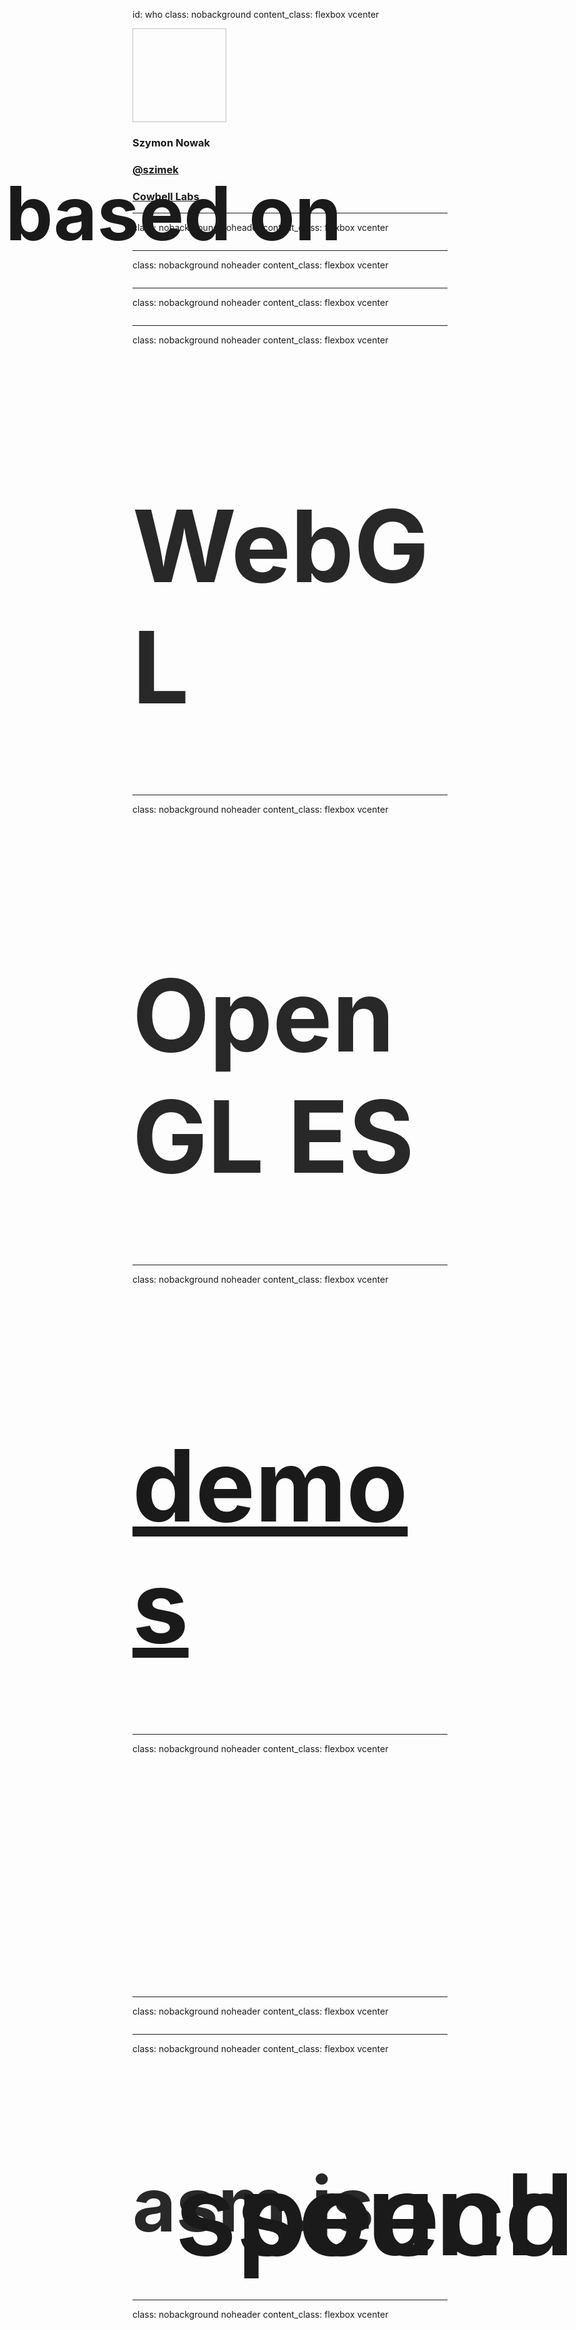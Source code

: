 id: who
class: nobackground
content_class: flexbox vcenter

<img data-src="images/slides/me.jpg" style="width: 150px; height: 150px;">
<h3>Szymon Nowak</h3>
<h3><a href="https://twitter.com/szimek">@szimek</a></h3>
<h3><a href="https://cowbell-labs.com">Cowbell Labs</a></h3>

---

class: nobackground noheader
content_class: flexbox vcenter

<img data-src="images/slides/thefacebook.png" style="width: 900px;">

---

class: nobackground noheader
content_class: flexbox vcenter

<img data-src="images/slides/facebook.png" style="width: 900px;">

---

class: nobackground noheader
content_class: flexbox vcenter

<img data-src="images/logos/html5rocks-logo.png">

---

class: nobackground noheader
content_class: flexbox vcenter

<h1 style="font-size: 160px; color: rgb(40, 40, 40);">WebGL</h1>

---

class: nobackground noheader
content_class: flexbox vcenter

<h2 style="font-size: 120px; position: absolute; top: 150px; left: 25px">based on</h2>
<h1 style="font-size: 160px; color: rgb(40, 40, 40);">OpenGL ES</h1>

---

class: nobackground noheader
content_class: flexbox vcenter

<h1 style="font-size: 160px; color: rgb(40, 40, 40);"><a href="http://threejs.org/examples">demos</a></h1>

---

class: nobackground noheader
content_class: flexbox vcenter

<iframe width="640" height="360" data-src="//www.youtube.com/embed/c2uNDlP4RiE?rel=0&amp;showinfo=0" frameborder="0" allowfullscreen></iframe>

---

class: nobackground noheader
content_class: flexbox vcenter

<img data-src="images/logos/emscripten-logo.png">

---

class: nobackground noheader
content_class: flexbox vcenter

<h1 style="font-size: 120px; color: rgb(40, 40, 40);">asm.js</h1>

---

class: nobackground noheader
content_class: flexbox vcenter

<iframe width="640" height="360" data-src="//www.youtube.com/embed/bJi7BlXqcI4?rel=0&amp;showinfo=0" frameborder="0" allowfullscreen></iframe>

---

class: nobackground noheader
content_class: flexbox vcenter

<ul style="font-size: 45px; margin-bottom: 0;">
  <li>prototypes
  <li>games  
  <li>GPGPU
  <li>data visualization
  <li>architecture
  <li>education
  <li>...
</ul>

---

class: nobackground noheader
content_class: flexbox vcenter

<h1 style="font-size: 160px; color: rgb(40, 40, 40);">WebVR</h1>

---

class: nobackground noheader
content_class: flexbox vcenter

<img data-src="images/slides/oculusrift.jpg" style="width: 900px;">

---

class: nobackground noheader
content_class: flexbox vcenter

<img data-src="images/slides/googlecardboard.jpg" style="width: 900px;">

---

class: nobackground noheader
content_class: flexbox vcenter

<img data-src="images/slides/oculus-rift-war-thunder-dk2.jpg" style="width: 900px;">

---

class: nobackground noheader
content_class: flexbox vcenter

<h1 style="font-size: 160px; color: rgb(40, 40, 40);">WebAudio</h1>

---

class: nobackground noheader
content_class:

<div style="padding:100px 0 50px 0;">
  <h1 style="font-size: 120px; color: rgb(40, 40, 40);">generate</h1>
  <h1 style="font-size: 120px; color: rgb(40, 40, 40);">analyse</h1>
  <h1 style="font-size: 120px; color: rgb(40, 40, 40);">modify</h1>
</div>
<h2 style="font-size: 180px; font-weight: 600; position: absolute; bottom: 150px; right: 25px">sound</h2>

---

class: nobackground noheader
content_class: flexbox vcenter

<iframe data-src="http://chromium.googlecode.com/svn/trunk/samples/audio/shiny-drum-machine.html" frameborder="0" allowfullscreen style="max-width: 900px;"></iframe>

---

class: nobackground noheader
content_class: flexbox vcenter

<a href="https://www.soundtrap.com"><img data-src="images/slides/soundtrap.jpeg"></a>

---

class: nobackground noheader
content_class: flexbox vcenter

<h1 style="font-size: 160px; color: rgb(40, 40, 40);">WebRTC</h1>

---

class: nobackground
content_class:

<h1 style="font-size: 140px; margin-top: 130px; color: rgb(40, 40, 40);">peer-to-peer</h1>

---

class: nobackground
content_class:

<h1 style="font-size: 140px; margin-top: 130px; color: rgb(40, 40, 40);">peer-to-peer</h1>
<h1 style="font-size: 200px; text-align: right; margin: 100px 50px 100px 150px;">audio</h1>

---

class: nobackground
content_class:

<h1 style="font-size: 140px; margin-top: 130px; color: rgb(40, 40, 40);">peer-to-peer</h1>
<h1 style="font-size: 200px; text-align: right; margin: 100px 50px 100px 150px;">video</h1>

---

class: nobackground
content_class:

<h1 style="font-size: 140px; margin-top: 130px;  color: rgb(40, 40, 40);">peer-to-peer</h1>
<h1 style="font-size: 200px; text-align: right; margin: 100px 50px 100px 150px;">data</h1>

---

class: nobackground
content_class: flexbox vcenter centered

<h1 style="font-size: 120px; color: rgb(40, 40, 40);">plugin-free video calls</h1>

---

class: nobackground noheader
content_class: flexbox vcenter centered

<a href="https://appear.in"><img data-src="images/slides/appearin-page.png" style="height: 550px;"></a>

---

body_class: amazon-mayday
class: nobackground noheader
content_class: flexbox vcenter

<span class="source">© Amazon</span>

---

class: nobackground noheader
content_class: flexbox vcenter

<h2 style="font-size: 160px; line-height: 160px; font-weight: 600; margin-left: -340px;">browser</h2>
<h2 style="font-size: 120px; line-height: 160px; font-weight: 600;">to</h2>
<h2 style="font-size: 160px; line-height: 160px; font-weight: 600; margin-left: 340px;">browser</h2>

---

class: nobackground noheader
content_class: flexbox vcenter

<h2 style="font-size: 160px; line-height: 160px; font-weight: 600; margin-left: -340px;">browser</h2>
<h2 style="font-size: 120px; line-height: 160px; font-weight: 600;">to</h2>
<h2 style="font-size: 160px; line-height: 160px; font-weight: 600; margin-left: 340px;">phone</h2>

---

class: nobackground noheader
content_class: flexbox vcenter

<iframe data-src="http://webrtc-twilio.herokuapp.com/" style="width: 90%"></iframe>

---

class: nobackground noheader
content_class: flexbox vcenter

<h2 style="font-size: 160px; line-height: 160px; font-weight: 600; margin-left: -340px;">browser</h2>
<h2 style="font-size: 120px; line-height: 160px; font-weight: 600;">to</h2>
<h2 style="font-size: 160px; line-height: 160px; font-weight: 600; margin-left: 340px;">phone</h2>

---

class: nobackground noheader
content_class: flexbox vcenter

<h2 style="font-size: 160px; line-height: 160px; font-weight: 600; margin-left: -340px;">phone</h2>
<h2 style="font-size: 120px; line-height: 160px; font-weight: 600;">to</h2>
<h2 style="font-size: 160px; line-height: 160px; font-weight: 600; margin-left: 340px;">browser</h2>

---

class: nobackground noheader
content_class: flexbox vcenter

<iframe data-src="http://www.frisb.com"></iframe>

---

class: nobackground noheader
content_class: flexbox vcenter

<a href="http://rapt.fm"><img data-src="images/slides/raptfm.png" style="height: 550px;"></a>

---

class: nobackground noheader
content_class: flexbox vcenter

<a href="http://www.bemyeyes.org"><img data-src="images/slides/bemyeyes.png" style="height: 550px;"></a>

---

class: nobackground noheader
content_class: flexbox vcenter

<h2 style="font-size: 80px; font-weight: 600; line-height: 100px;">low-latency networking</h2>
<h2 style="font-size: 80px; font-weight: 600; line-height: 100px;">file sharing</h2>

---

class: nobackground noheader
content_class: flexbox vcenter

<img data-src="images/slides/xkcd-file-transfer.png" style="height: 80%;">
<span class="source"><a href="http://xkcd.com/949/">http://xkcd.com/949/</a></span>

---

class: nobackground noheader
content_class: flexbox vcenter

<h2 style="font-size: 120px; font-weight: 600;"><a href="https://www.sharedrop.io"><img data-src="images/slides/sharedrop.svg" style="height: 100px"></a></h2>

---

class: nobackground noheader
content_class: flexbox vcenter

<iframe width="640" height="480" data-src="//www.youtube.com/embed/AUTFzaS1qW4?start=14&rel=0&amp;showinfo=0" frameborder="0" allowfullscreen style="width: 90%;"></iframe>

---

class: nobackground noheader
content_class: flexbox vcenter centered


<a href="https://github.com/feross/webtorrent"><img data-src="images/logos/webtorrent.png" style="width: 80%"></a>

---

class: nobackground noheader
content_class: flexbox vcenter

<h1 style="font-size: 160px; color: rgb(40, 40, 40);">WebSpeech</h1>

---

class: nobackground noheader
content_class:

<h2 style="font-size: 180px; font-weight: 600; position: absolute; bottom: 150px; right: 25px">speech</h2>

<div style="padding:100px 0 50px 0;">
  <h1 style="font-size: 120px; color: rgb(40, 40, 40);">recognition</h1>
  <h1 style="font-size: 120px; color: rgb(40, 40, 40);">synthesis</h1>
</div>

---

class: nobackground noheader
content_class: flexbox vcenter

<iframe width="640" height="480" data-src="//www.youtube.com/embed/R8ejjVAZweg?rel=0&amp;showinfo=0" frameborder="0" allowfullscreen style="width: 90%;"></iframe>

---

class: nobackground noheader purple fullviewport
content_class: flexbox vcenter

<h2 style="font-size: 160px; font-weight: 600; line-height: 175px; color: white;">thank you!</h2>

---

class: nobackground noheader
content_class: flexbox vcenter

<h1 style="font-size: 160px; color: rgb(40, 40, 40);">meetups!</h1>

---

class: nobackground noheader
content_class: flexbox vcenter

<img data-src="images/logos/nodeschool-silesia.png">
<h2 style="padding-top: 40px"><a href="http://nodeschool.io/silesia">nodeschool.io/silesia</a></h2>

---

class: nobackground noheader fullviewport
content_class: flexbox vcenter

<img data-src="images/logos/meetjs.jpg" style="height: 442px">
<h2 style="padding-top: 40px"><a href="http://meetjs.pl">meetjs.pl</a></h2>

---

class: nobackground noheader
content_class: flexbox vcenter

<img data-src="images/logos/srug.png" style="height: 442px">
<h2 style="padding-top: 40px"><a href="https://srug.pl">srug.pl</a></h2>

---

class: nobackground noheader
content_class: flexbox vcenter

<img data-src="images/logos/slaskit.png" style="height: 442px">
<h2 style="padding-top: 40px"><a href="https://slaskit.pl">slaskit.pl</a></h2>
